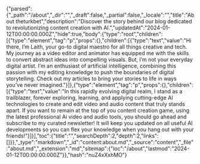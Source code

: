 {"parsed":{"_path":"/about","_dir":"","_draft":false,"_partial":false,"_locale":"","title":"About theturkbet","description":"Discover the story behind our blog dedicated to revolutionizing content creation with AI.","updatedAt":"2024-01-12T00:00:00.000Z","hide":true,"body":{"type":"root","children":[{"type":"element","tag":"p","props":{},"children":[{"type":"text","value":"Hi there, I’m Laith, your go-to digital maestro for all things creative and tech. My journey as a video editor and animator has equipped me with the skills to convert abstract ideas into compelling visuals. But, I’m not your everyday digital artist. I’m an enthusiast of artificial intelligence, combining this passion with my editing knowledge to push the boundaries of digital storytelling. Check out my articles to bring your stories to life in ways you’ve never imagined."}]},{"type":"element","tag":"p","props":{},"children":[{"type":"text","value":"In this rapidly evolving digital realm, I stand as a trailblazer, forever exploring, learning, and applying cutting-edge AI technologies to create and edit video and audio content that truly stands apart. If you want to remain at the top of you content creation game, using the latest professional Ai video and audio tools, you should go ahead and subscribe to my curated newsletter! It will keep you updated on all useful AI developments so you can flex your knowledge when you hang out with your friends!"}]}],"toc":{"title":"","searchDepth":2,"depth":2,"links":[]}},"_type":"markdown","_id":"content:about.md","_source":"content","_file":"about.md","_extension":"md","sitemap":{"loc":"/about","lastmod":"2024-01-12T00:00:00.000Z"}},"hash":"nuZ4xXxhMO"}
